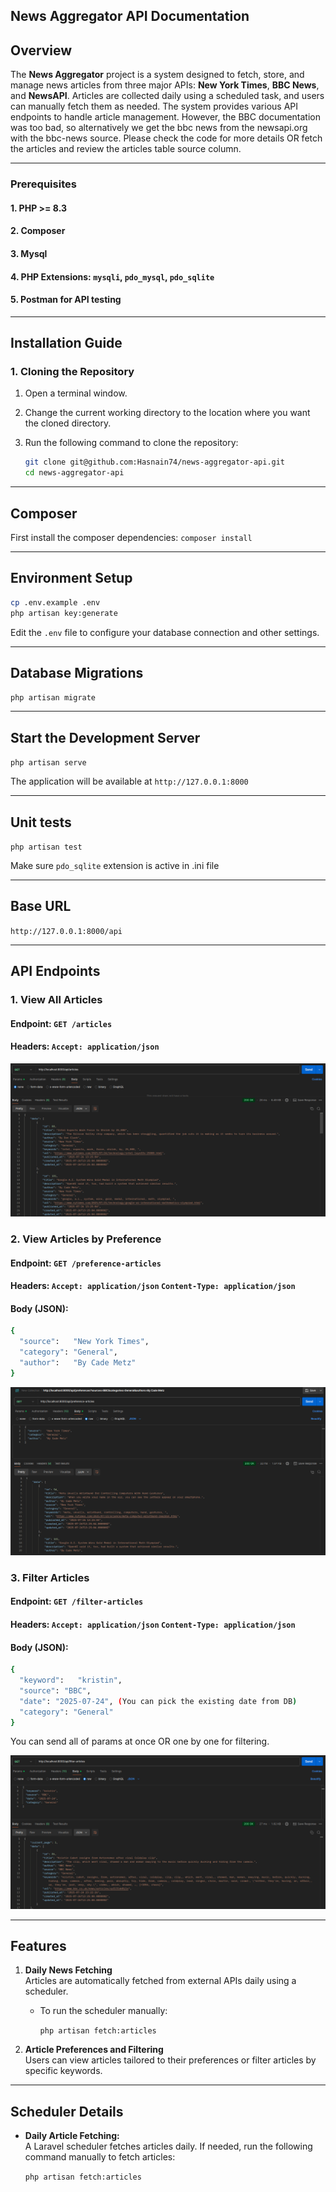 ## News Aggregator API Documentation

## Overview

The **News Aggregator** project is a system designed to fetch, store, and manage news articles from three major APIs: **New York Times**, **BBC News**, and **NewsAPI**. Articles are collected daily using a scheduled task, and users can manually fetch them as needed. The system provides various API endpoints to handle article management.
However, the BBC documentation was too bad, so alternatively we get the bbc news from the newsapi.org with the bbc-news source. Please check the code for more details OR fetch the articles and review the articles table source column.

---

### Prerequisites
#### 1. PHP >= 8.3
#### 2. Composer
#### 3. Mysql
#### 4. PHP Extensions: `mysqli`, `pdo_mysql`, `pdo_sqlite`
#### 5. Postman for API testing

---

## Installation Guide

### 1. **Cloning the Repository**
1. Open a terminal window.
2. Change the current working directory to the location where you want the cloned directory.
3. Run the following command to clone the repository:

   ```bash
   git clone git@github.com:Hasnain74/news-aggregator-api.git
   cd news-aggregator-api
   ```
---
## Composer
First install the composer dependencies:
`composer install`

---

## Environment Setup

```bash 
cp .env.example .env
php artisan key:generate
```
Edit the `.env` file to configure your database connection and other settings.

---

## Database Migrations
`php artisan migrate`

---

## Start the Development Server
`php artisan serve`

The application will be available at `http://127.0.0.1:8000`

---

## Unit tests
`php artisan test`

Make sure `pdo_sqlite` extension is active in .ini file

---

## Base URL
`http://127.0.0.1:8000/api`

---

## API Endpoints
### 1. View All Articles
#### Endpoint: `GET /articles`
#### Headers: `Accept: application/json`
![img_3.png](img_3.png)

### 2. View Articles by Preference
#### Endpoint: `GET /preference-articles`
#### Headers: `Accept: application/json` `Content-Type: application/json`
#### Body (JSON): 
```bash
{
  "source":   "New York Times",
  "category": "General",
  "author":   "By Cade Metz"
}
```
![img_5.png](img_5.png)

### 3. Filter Articles
#### Endpoint: `GET /filter-articles`
#### Headers: `Accept: application/json` `Content-Type: application/json`
#### Body (JSON):
```bash
{
  "keyword":   "kristin",
  "source": "BBC",
  "date": "2025-07-24", (You can pick the existing date from DB)
  "category": "General"
}
```
You can send all of params at once OR one by one for filtering.

![img_1.png](img_1.png)


---

## Features

1. **Daily News Fetching**  
   Articles are automatically fetched from external APIs daily using a scheduler.

    - To run the scheduler manually:

      `php artisan fetch:articles`

2. **Article Preferences and Filtering**  
   Users can view articles tailored to their preferences or filter articles by specific keywords.

---
## Scheduler Details

- **Daily Article Fetching:**  
  A Laravel scheduler fetches articles daily. If needed, run the following command manually to fetch articles:

  `php artisan fetch:articles`
